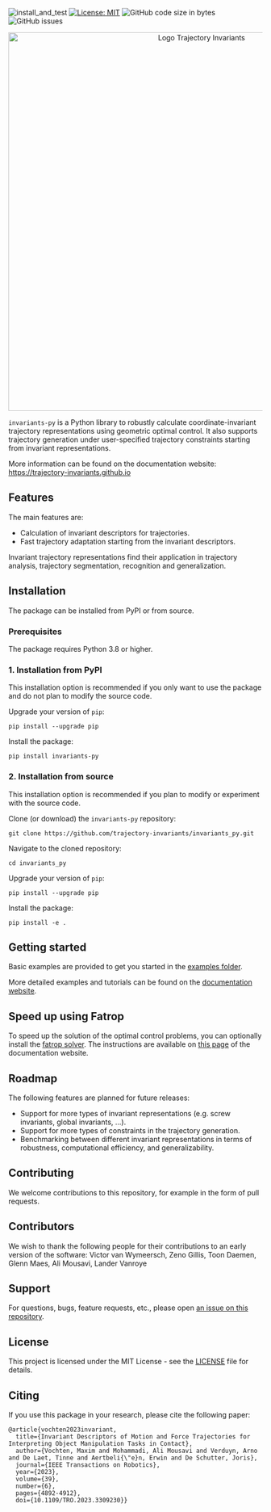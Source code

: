 ![install_and_test](https://github.com/trajectory-invariants/invariants_py/actions/workflows/install_and_test.yml/badge.svg)
[![License: MIT](https://img.shields.io/badge/License-MIT-blue.svg)](https://opensource.org/licenses/MIT)
![GitHub code size in bytes](https://img.shields.io/github/languages/code-size/trajectory-invariants/invariants_py)
![GitHub issues](https://img.shields.io/github/issues/trajectory-invariants/invariants_py)

<p align="center">
  <img src="https://trajectory-invariants.github.io/images/logo-trajectory-invariants.png" alt="Logo Trajectory Invariants" title="Title text" width="750">
</p>

`invariants-py` is a Python library to robustly calculate coordinate-invariant trajectory representations using geometric optimal control. 
It also supports trajectory generation under user-specified trajectory constraints starting from invariant representations.

More information can be found on the documentation website: https://trajectory-invariants.github.io

## Features

<!-- TODO: Screenshots or gifs to show results. -->

The main features are:
- Calculation of invariant descriptors for trajectories.
- Fast trajectory adaptation starting from the invariant descriptors.

Invariant trajectory representations find their application in trajectory analysis, trajectory segmentation, recognition and generalization. 

## Installation

The package can be installed from PyPI or from source.

### Prerequisites

The package requires Python 3.8 or higher.

### 1. Installation from PyPI

This installation option is recommended if you only want to use the package and do not plan to modify the source code.

Upgrade your version of `pip`:
```shell
pip install --upgrade pip    
```

Install the package:
```shell
pip install invariants-py
```

### 2. Installation from source

This installation option is recommended if you plan to modify or experiment with the source code.

Clone (or download) the `invariants-py` repository:
```shell
git clone https://github.com/trajectory-invariants/invariants_py.git
```

Navigate to the cloned repository:
```shell
cd invariants_py
```

Upgrade your version of `pip`:
```shell
pip install --upgrade pip    
```

Install the package:
```shell
pip install -e .
```

## Getting started

<!-- Add a code snippet here with basic example in a few lines -->

Basic examples are provided to get you started in the [examples folder](./examples/).

More detailed examples and tutorials can be found on the [documentation website](https://trajectory-invariants.github.io/docs/python/).

## Speed up using Fatrop

To speed up the solution of the optimal control problems, you can optionally install the [fatrop solver](https://gitlab.kuleuven.be/robotgenskill/fatrop/fatrop). The instructions are available on [this page](https://trajectory-invariants.github.io/docs/python/installation/installation-fatrop/) of the documentation website.

## Roadmap

The following features are planned for future releases:
- Support for more types of invariant representations (e.g. screw invariants, global invariants, ...).
- Support for more types of constraints in the trajectory generation.
- Benchmarking between different invariant representations in terms of robustness, computational efficiency, and generalizability.

## Contributing

We welcome contributions to this repository, for example in the form of pull requests.

## Contributors

We wish to thank the following people for their contributions to an early version of the software: Victor van Wymeersch, Zeno Gillis, Toon Daemen, Glenn Maes, Ali Mousavi, Lander Vanroye

## Support

For questions, bugs, feature requests, etc., please open [an issue on this repository](https://github.com/trajectory-invariants/invariants_py/issues).

## License

This project is licensed under the MIT License - see the [LICENSE](LICENSE) file for details.

## Citing

If you use this package in your research, please cite the following paper:

```
@article{vochten2023invariant,
  title={Invariant Descriptors of Motion and Force Trajectories for Interpreting Object Manipulation Tasks in Contact},
  author={Vochten, Maxim and Mohammadi, Ali Mousavi and Verduyn, Arno and De Laet, Tinne and Aertbeli{\"e}n, Erwin and De Schutter, Joris},
  journal={IEEE Transactions on Robotics},
  year={2023},
  volume={39},
  number={6},
  pages={4892-4912},
  doi={10.1109/TRO.2023.3309230}}
```